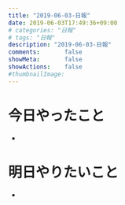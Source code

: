 ```yaml
---
title: "2019-06-03-日報"
date: 2019-06-03T17:49:36+09:00
# categories: "日報"
# tags: "日報"
description: "2019-06-03-日報"
comments:       false
showMeta:       false
showActions:    false
#thumbnailImage: 
---
```

# 今日やったこと
- 

# 明日やりたいこと
- 
